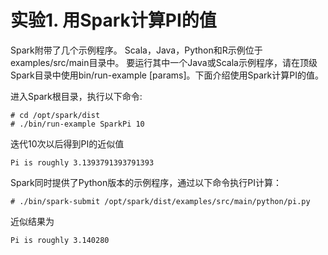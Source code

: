# 实验1. 用Spark计算PI的值
Spark附带了几个示例程序。 Scala，Java，Python和R示例位于examples/src/main目录中。 要运行其中一个Java或Scala示例程序，请在顶级Spark目录中使用bin/run-example <class> [params]。下面介绍使用Spark计算PI的值。

进入Spark根目录，执行以下命令:
```
# cd /opt/spark/dist
# ./bin/run-example SparkPi 10
```
迭代10次以后得到PI的近似值
```
Pi is roughly 3.1393791393791393
```
Spark同时提供了Python版本的示例程序，通过以下命令执行PI计算：
```
# ./bin/spark-submit /opt/spark/dist/examples/src/main/python/pi.py
```
近似结果为
```
Pi is roughly 3.140280
```